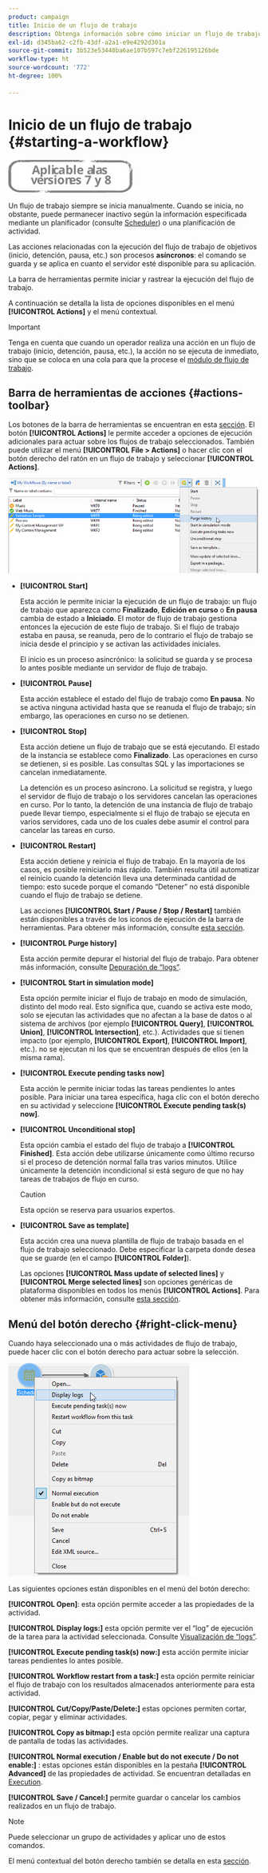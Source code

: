 ```yaml
---
product: campaign
title: Inicio de un flujo de trabajo
description: Obtenga información sobre cómo iniciar un flujo de trabajo y descubra acciones de flujos de trabajo en la barra de herramientas y el menú que aparece al hacer clic con el botón derecho
exl-id: d345ba62-c2fb-43df-a2a1-e9e4292d301a
source-git-commit: 3b523e53440ba6ae107b597c7ebf226195126bde
workflow-type: ht
source-wordcount: '772'
ht-degree: 100%

---
```


# Inicio de un flujo de trabajo {#starting-a-workflow}

![](../../assets/common.svg)

Un flujo de trabajo siempre se inicia manualmente. Cuando se inicia, no obstante, puede permanecer inactivo según la información especificada mediante un planificador (consulte [Scheduler](scheduler.md)) o una planificación de actividad.

Las acciones relacionadas con la ejecución del flujo de trabajo de objetivos (inicio, detención, pausa, etc.) son procesos **asíncronos**: el comando se guarda y se aplica en cuanto el servidor esté disponible para su aplicación.

La barra de herramientas permite iniciar y rastrear la ejecución del flujo de trabajo.

A continuación se detalla la lista de opciones disponibles en el menú **[!UICONTROL Actions]** y el menú contextual.

>[!IMPORTANT]
>
>Tenga en cuenta que cuando un operador realiza una acción en un flujo de trabajo (inicio, detención, pausa, etc.), la acción no se ejecuta de inmediato, sino que se coloca en una cola para que la procese el [módulo de flujo de trabajo](architecture.md).

## Barra de herramientas de acciones {#actions-toolbar}

Los botones de la barra de herramientas se encuentran en esta [sección](../../campaign/using/marketing-campaign-deliveries.md#building-the-main-target-in-a-workflow). El botón **[!UICONTROL Actions]** le permite acceder a opciones de ejecución adicionales para actuar sobre los flujos de trabajo seleccionados. También puede utilizar el menú **[!UICONTROL File > Actions]** o hacer clic con el botón derecho del ratón en un flujo de trabajo y seleccionar **[!UICONTROL Actions]**.

![](assets/purge_historique.png)

* **[!UICONTROL Start]**

   Esta acción le permite iniciar la ejecución de un flujo de trabajo: un flujo de trabajo que aparezca como **Finalizado**, **Edición en curso** o **En pausa** cambia de estado a **Iniciado**. El motor de flujo de trabajo gestiona entonces la ejecución de este flujo de trabajo. Si el flujo de trabajo estaba en pausa, se reanuda, pero de lo contrario el flujo de trabajo se inicia desde el principio y se activan las actividades iniciales.

   El inicio es un proceso asincrónico: la solicitud se guarda y se procesa lo antes posible mediante un servidor de flujo de trabajo.

* **[!UICONTROL Pause]**

   Esta acción establece el estado del flujo de trabajo como **En pausa**. No se activa ninguna actividad hasta que se reanuda el flujo de trabajo; sin embargo, las operaciones en curso no se detienen.

* **[!UICONTROL Stop]**

   Esta acción detiene un flujo de trabajo que se está ejecutando. El estado de la instancia se establece como **Finalizado**. Las operaciones en curso se detienen, si es posible. Las consultas SQL y las importaciones se cancelan inmediatamente.

   La detención es un proceso asíncrono. La solicitud se registra, y luego el servidor de flujo de trabajo o los servidores cancelan las operaciones en curso. Por lo tanto, la detención de una instancia de flujo de trabajo puede llevar tiempo, especialmente si el flujo de trabajo se ejecuta en varios servidores, cada uno de los cuales debe asumir el control para cancelar las tareas en curso.

* **[!UICONTROL Restart]**

   Esta acción detiene y reinicia el flujo de trabajo. En la mayoría de los casos, es posible reiniciarlo más rápido. También resulta útil automatizar el reinicio cuando la detención lleva una determinada cantidad de tiempo: esto sucede porque el comando “Detener” no está disponible cuando el flujo de trabajo se detiene.

   Las acciones **[!UICONTROL Start / Pause / Stop / Restart]** también están disponibles a través de los iconos de ejecución de la barra de herramientas. Para obtener más información, consulte [esta sección](../../campaign/using/marketing-campaign-deliveries.md#creating-a-targeting-workflow).

* **[!UICONTROL Purge history]**

   Esta acción permite depurar el historial del flujo de trabajo. Para obtener más información, consulte [Depuración de “logs”](monitoring-workflow-execution.md#purging-the-logs).

* **[!UICONTROL Start in simulation mode]**

   Esta opción permite iniciar el flujo de trabajo en modo de simulación, distinto del modo real. Esto significa que, cuando se activa este modo, solo se ejecutan las actividades que no afectan a la base de datos o al sistema de archivos (por ejemplo **[!UICONTROL Query]**, **[!UICONTROL Union]**, **[!UICONTROL Intersection]**, etc.). Actividades que sí tienen impacto (por ejemplo, **[!UICONTROL Export]**, **[!UICONTROL Import]**, etc.). no se ejecutan ni los que se encuentran después de ellos (en la misma rama).

* **[!UICONTROL Execute pending tasks now]**

   Esta acción le permite iniciar todas las tareas pendientes lo antes posible. Para iniciar una tarea específica, haga clic con el botón derecho en su actividad y seleccione **[!UICONTROL Execute pending task(s) now]**.

* **[!UICONTROL Unconditional stop]**

   Esta opción cambia el estado del flujo de trabajo a **[!UICONTROL Finished]**. Esta acción debe utilizarse únicamente como último recurso si el proceso de detención normal falla tras varios minutos. Utilice únicamente la detención incondicional si está seguro de que no hay tareas de trabajos de flujo en curso.

   >[!CAUTION]
   >
   >Esta opción se reserva para usuarios expertos.

* **[!UICONTROL Save as template]**

   Esta acción crea una nueva plantilla de flujo de trabajo basada en el flujo de trabajo seleccionado. Debe especificar la carpeta donde desea que se guarde (en el campo **[!UICONTROL Folder]**).

   Las opciones **[!UICONTROL Mass update of selected lines]** y **[!UICONTROL Merge selected lines]** son opciones genéricas de plataforma disponibles en todos los menús **[!UICONTROL Actions]**. Para obtener más información, consulte [esta sección](../../platform/using/updating-data.md).

## Menú del botón derecho {#right-click-menu}

Cuando haya seleccionado una o más actividades de flujo de trabajo, puede hacer clic con el botón derecho para actuar sobre la selección.

![](assets/contextual_menu.png)

Las siguientes opciones están disponibles en el menú del botón derecho:

**[!UICONTROL Open]**: esta opción permite acceder a las propiedades de la actividad.

**[!UICONTROL Display logs:]** esta opción permite ver el “log” de ejecución de la tarea para la actividad seleccionada. Consulte [Visualización de “logs”](monitoring-workflow-execution.md#displaying-logs).

**[!UICONTROL Execute pending task(s) now:]** esta acción permite iniciar tareas pendientes lo antes posible.

**[!UICONTROL Workflow restart from a task:]** esta opción permite reiniciar el flujo de trabajo con los resultados almacenados anteriormente para esta actividad.

**[!UICONTROL Cut/Copy/Paste/Delete:]** estas opciones permiten cortar, copiar, pegar y eliminar actividades.

**[!UICONTROL Copy as bitmap:]** esta opción permite realizar una captura de pantalla de todas las actividades.

**[!UICONTROL Normal execution / Enable but do not execute / Do not enable:]** : estas opciones están disponibles en la pestaña **[!UICONTROL Advanced]** de las propiedades de actividad. Se encuentran detalladas en [Execution](advanced-parameters.md#execution).

**[!UICONTROL Save / Cancel:]** permite guardar o cancelar los cambios realizados en un flujo de trabajo.

>[!NOTE]
>
>Puede seleccionar un grupo de actividades y aplicar uno de estos comandos.

El menú contextual del botón derecho también se detalla en esta [sección](../../campaign/using/marketing-campaign-deliveries.md#executing-a-workflow).
